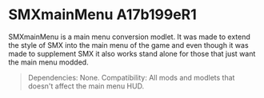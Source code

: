 # SMXmainMenu A17b199eR1

SMXmainMenu is a main menu conversion modlet. It was made to extend the style of SMX into the main menu of the game and even though it was made to supplement SMX it also works stand alone for those that just want the main menu modded.

> Dependencies: None.
> Compatibility: All mods and modlets that doesn't affect the main menu HUD.
